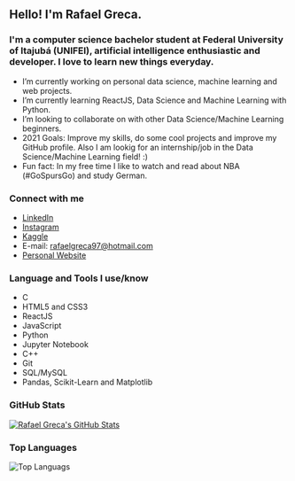 ## Hello! I'm Rafael Greca.

### I'm a computer science bachelor student at Federal University of Itajubá (UNIFEI), artificial intelligence enthusiastic and developer. I love to learn new things everyday.

- I’m currently working on personal data science, machine learning and web projects.
- I’m currently learning ReactJS, Data Science and Machine Learning with Python.
- I’m looking to collaborate on with other Data Science/Machine Learning beginners.
- 2021 Goals: Improve my skills, do some cool projects and improve my GitHub profile. Also I am lookig for an internship/job in the Data Science/Machine Learning field! :)
- Fun fact: In my free time I like to watch and read about NBA (#GoSpursGo) and study German.

### Connect with me

- [LinkedIn](https://www.linkedin.com/in/rafaelgreca/)
- [Instagram](https://www.instagram.com/rafael_greca/)
- [Kaggle](https://www.kaggle.com/rafaelgreca)
- E-mail: rafaelgreca97@hotmail.com
- [Personal Website](https://rafaelgreca.github.io/rafaelgreca.github.io/)

### Language and Tools I use/know

- C
- HTML5 and CSS3
- ReactJS
- JavaScript
- Python
- Jupyter Notebook
- C++
- Git
- SQL/MySQL
- Pandas, Scikit-Learn and Matplotlib

### GitHub Stats
[![Rafael Greca's GitHub Stats](https://github-readme-stats.vercel.app/api?username=rafaelgreca&show_icons=true&include_all_commits=true&theme=tokyonight)](https://github.com/rafaelgreca/rafaelgreca)

### Top Languages

![Top Languags](https://github-readme-stats.vercel.app/api/top-langs/?username=rafaelgreca&theme=tokyonight)
